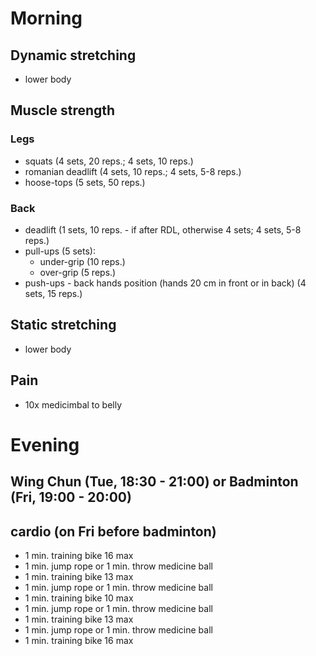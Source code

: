 # Morning
## Dynamic stretching
* lower body

## Muscle strength
### Legs
* squats (4 sets, 20 reps.; 4 sets, 10 reps.)
* romanian deadlift (4 sets, 10 reps.; 4 sets, 5-8 reps.)
* hoose-tops (5 sets, 50 reps.)

### Back
* deadlift (1 sets, 10 reps. - if after RDL, otherwise 4 sets; 4 sets, 5-8 reps.)
* pull-ups (5 sets):
  - under-grip (10 reps.)
  - over-grip  (5 reps.)
* push-ups - back hands position (hands 20 cm in front or in back) (4 sets, 15 reps.)
  
## Static stretching
* lower body

## Pain
- 10x medicimbal to belly

# Evening
## Wing Chun (Tue, 18:30 - 21:00) or Badminton (Fri, 19:00 - 20:00)

## cardio (on Fri before badminton)
* 1 min. training bike 16 max
* 1 min. jump rope or 1 min. throw medicine ball
* 1 min. training bike 13 max
* 1 min. jump rope or 1 min. throw medicine ball
* 1 min. training bike 10 max
* 1 min. jump rope or 1 min. throw medicine ball
* 1 min. training bike 13 max
* 1 min. jump rope or 1 min. throw medicine ball
* 1 min. training bike 16 max
